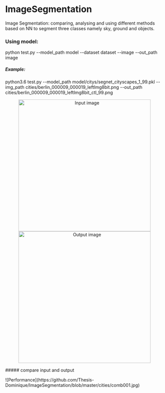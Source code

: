 # ImageSegmentation
Image Segmentation:
comparing, analysing and using different methods based on NN to segment three classes namely sky, ground and objects.

### Using model:
python test.py --model_path model --dataset dataset --image --out_path image

##### Example:
python3.6 test.py --model_path model/citys/segnet_cityscapes_1_99.pkl --img_path cities/berlin_000009_000019_leftImg8bit.png --out_path cities/berlin_000009_000019_leftImg8bit_ctl_99.png


<p align="center">
  <img src="https://github.com/Thesis-Dominique/ImageSegmentation/blob/master/cities/rberlin_000010_000019_leftImg8bit.png" width="420" title="Input image"/>
  <img src="https://github.com/Thesis-Dominique/ImageSegmentation/blob/master/cities/berlin_000010_000019_leftImg8bit_ctl_99.png" width="420" title="Output image"/>
</p>
##### compare input and output
<p> </p>
![Performance](https://github.com/Thesis-Dominique/ImageSegmentation/blob/master/cities/comb001.jpg)
